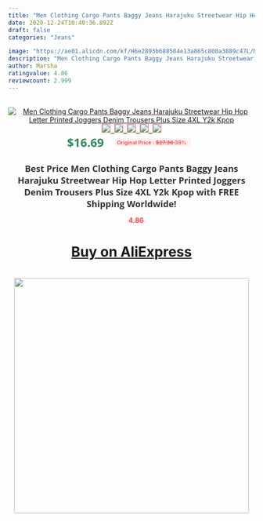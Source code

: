 ```yaml
---
title: "Men Clothing Cargo Pants Baggy Jeans Harajuku Streetwear Hip Hop Letter Printed Joggers Denim Trousers Plus Size 4XL Y2k Kpop"
date: 2020-12-24T10:40:36.892Z
draft: false
categories: "Jeans"

image: "https://ae01.alicdn.com/kf/H6e2893b688584e13a865c800a3889c47L/Men-Clothing-Cargo-Pants-Baggy-Jeans-Harajuku-Streetwear-Hip-Hop-Letter-Printed-Joggers-Denim-Trousers-Plus.jpg"
description: "Men Clothing Cargo Pants Baggy Jeans Harajuku Streetwear Hip Hop Letter Printed Joggers Denim Trousers Plus Size 4XL Y2k Kpop"
author: Marsha
ratingvalue: 4.86
reviewcount: 2.999
---
```

<br>
<div style="text-align: center;">
<a href="https://s.click.aliexpress.com/e/_AbctxX" target="_blank" rel="nofollow noopener noreferrer"><img alt="Men Clothing Cargo Pants Baggy Jeans Harajuku Streetwear Hip Hop Letter Printed Joggers Denim Trousers Plus Size 4XL Y2k Kpop" class="magnifier-image" src="https://ae01.alicdn.com/kf/H6e2893b688584e13a865c800a3889c47L/Men-Clothing-Cargo-Pants-Baggy-Jeans-Harajuku-Streetwear-Hip-Hop-Letter-Printed-Joggers-Denim-Trousers-Plus.jpg_640x640.jpg">
<br>
<img style="border:1px solid salmon" src="https://ae01.alicdn.com/kf/H6e2893b688584e13a865c800a3889c47L/Men-Clothing-Cargo-Pants-Baggy-Jeans-Harajuku-Streetwear-Hip-Hop-Letter-Printed-Joggers-Denim-Trousers-Plus.jpg_120x120.jpg">&nbsp;&nbsp;<img style="border:1px solid salmon" src="https://ae01.alicdn.com/kf/He928c3f1589849f792ae42101c0bc939e/Men-Clothing-Cargo-Pants-Baggy-Jeans-Harajuku-Streetwear-Hip-Hop-Letter-Printed-Joggers-Denim-Trousers-Plus.jpg_120x120.jpg">&nbsp;&nbsp;<img style="border:1px solid salmon" src="https://ae01.alicdn.com/kf/H1d6f4df3d99e4065b252564d080059b9U/Men-Clothing-Cargo-Pants-Baggy-Jeans-Harajuku-Streetwear-Hip-Hop-Letter-Printed-Joggers-Denim-Trousers-Plus.jpg_120x120.jpg">&nbsp;&nbsp;<img style="border:1px solid salmon" src="https://ae01.alicdn.com/kf/H16ac0bb0bd8a466ebb9444c8e76fe5bcj/Men-Clothing-Cargo-Pants-Baggy-Jeans-Harajuku-Streetwear-Hip-Hop-Letter-Printed-Joggers-Denim-Trousers-Plus.jpg_120x120.jpg">&nbsp;&nbsp;<img style="border:1px solid salmon" src="https://ae01.alicdn.com/kf/H9294eee373b54e488746684cbda7f05eY/Men-Clothing-Cargo-Pants-Baggy-Jeans-Harajuku-Streetwear-Hip-Hop-Letter-Printed-Joggers-Denim-Trousers-Plus.jpg_120x120.jpg"></a></div><br0>
<div style="text-align: center;"><span style="background-color: white; border: 0px; box-sizing: border-box; color: seagreen; display: inline-block; font-family: &quot;open sans&quot; , &quot;arial&quot; , &quot;helvetica&quot; , sans-serif , &quot;heiti&quot;; font-size: 24px; font-stretch: inherit; font-weight: 700; line-height: inherit; margin: 0px 10px 0px 0px; padding: 0px; vertical-align: middle;">$16.69 </span>
<span style="background: rgb(255 , 241 , 241); border-radius: 3px; border: 0px; box-sizing: border-box; color: #ff4747; display: inline-block; font-family: inherit; font-size: 12px; font-stretch: inherit; font-style: inherit; font-variant: inherit; font-weight: 600; line-height: inherit; margin: 0px; padding: 2px 5px; transform: scale(0.9); vertical-align: middle;">Original Price : <b style="text-decoration: line-through;">$27.36 </b> 39%&nbsp;&nbsp;</span></div>
<h1 style="color: #333333; display: inline-block; font-family: &quot;open sans&quot; , &quot;arial&quot; , &quot;helvetica&quot; , sans-serif , &quot;heiti&quot;; font-size: 18px; font-stretch: inherit; font-weight: 700; text-align: center;">Best Price Men Clothing Cargo Pants Baggy Jeans Harajuku Streetwear Hip Hop Letter Printed Joggers Denim Trousers Plus Size 4XL Y2k Kpop with FREE Shipping Worldwide!</h1>
<div style="color: #ff4747; text-align: center;">
<img src="https://4.bp.blogspot.com/-M0ZcTcb-5uY/XleCXlxnR4I/AAAAAAAAAEc/OrjgMkXV1oMQFaCRZj5HQwOCBcu3w1FegCPcBGAYYCw/s1600/star.png" style="height: 15px;">&nbsp;<b>4.86</b></div>
<div class="button_cont" align="center"><a class="buynow_a" href="https://s.click.aliexpress.com/e/_AbctxX" target="_blank" rel="nofollow noopener noreferrer"><H1>Buy on AliExpress</H1></a></div><br>
<div class="separator" style="clear: both; text-align: center;">
<img src="https://lh3.googleusercontent.com/-pTy5HemUv9M/XlePHvY0dAI/AAAAAAAAAE4/0nX5iRUoIWY8eMW9Dpxeirr157OZliDIgCLcBGAsYHQ/s1600/badge.gif" width="480">
</div>
